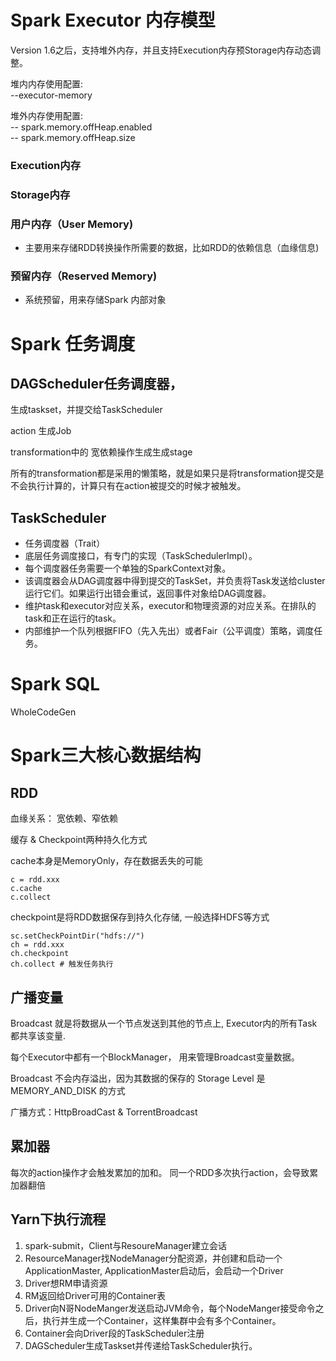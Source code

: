 # Spark Executor 内存模型
 Version 1.6之后，支持堆外内存，并且支持Execution内存预Storage内存动态调整。

 堆内内存使用配置:  
 --executor-memory 


 堆外内存使用配置:  
 -- spark.memory.offHeap.enabled  
 -- spark.memory.offHeap.size

### Execution内存

### Storage内存

### 用户内存（User Memory)

 - 主要用来存储RDD转换操作所需要的数据，比如RDD的依赖信息（血缘信息)

### 预留内存（Reserved Memory)

 - 系统预留，用来存储Spark 内部对象

# Spark 任务调度

## DAGScheduler任务调度器，

生成taskset，并提交给TaskScheduler

action 生成Job

transformation中的 宽依赖操作生成生成stage

所有的transformation都是采用的懒策略，就是如果只是将transformation提交是不会执行计算的，计算只有在action被提交的时候才被触发。

## TaskScheduler

 - 任务调度器（Trait）
 - 底层任务调度接口，有专门的实现（TaskSchedulerImpl）。
 - 每个调度器任务需要一个单独的SparkContext对象。
 - 该调度器会从DAG调度器中得到提交的TaskSet，并负责将Task发送给cluster运行它们。如果运行出错会重试，返回事件对象给DAG调度器。
 - 维护task和executor对应关系，executor和物理资源的对应关系。在排队的task和正在运行的task。
 - 内部维护一个队列根据FIFO（先入先出）或者Fair（公平调度）策略，调度任务。

# Spark SQL
  WholeCodeGen

# Spark三大核心数据结构

## RDD

血缘关系： 宽依赖、窄依赖

缓存 & Checkpoint两种持久化方式

cache本身是MemoryOnly，存在数据丢失的可能
```
c = rdd.xxx
c.cache
c.collect
```

checkpoint是将RDD数据保存到持久化存储, 一般选择HDFS等方式
```
sc.setCheckPointDir("hdfs://")
ch = rdd.xxx
ch.checkpoint
ch.collect # 触发任务执行
```
## 广播变量

Broadcast 就是将数据从一个节点发送到其他的节点上, Executor内的所有Task都共享该变量. 

每个Executor中都有一个BlockManager， 用来管理Broadcast变量数据。

Broadcast 不会内存溢出，因为其数据的保存的 Storage Level 是 MEMORY_AND_DISK 的方式

广播方式：HttpBroadCast &  TorrentBroadcast


## 累加器

每次的action操作才会触发累加的加和。 同一个RDD多次执行action，会导致累加器翻倍


## Yarn下执行流程

1. spark-submit，Client与ResoureManager建立会话
2. ResourceManager找NodeManager分配资源，并创建和启动一个ApplicationMaster, ApplicationMaster启动后，会启动一个Driver
3. Driver想RM申请资源
4. RM返回给Driver可用的Container表
5. Driver向N哥NodeManger发送启动JVM命令，每个NodeManger接受命令之后，执行并生成一个Container，这样集群中会有多个Container。
6. Container会向Driver段的TaskScheduler注册
7. DAGScheduler生成Taskset并传递给TaskScheduler执行。
